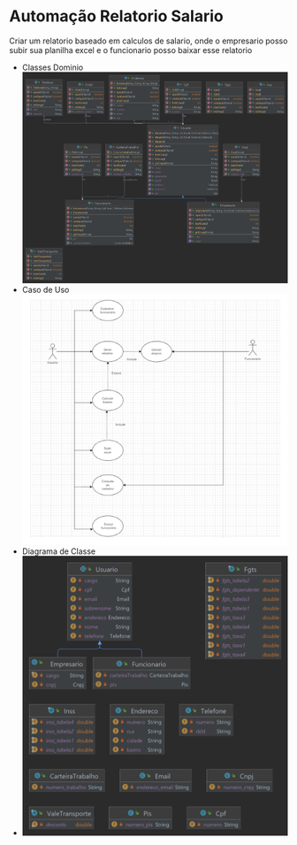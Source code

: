# Automação Relatorio Salario

Criar um relatorio baseado em calculos de salario, onde o empresario posso subir sua planilha excel e o funcionario posso baixar esse relatorio



* Classes Dominio 
![img.png](image/img_dominio.png)
* Caso de Uso
![](image/img_1.png)
* Diagrama de Classe
* ![img.png](image/img.png)
